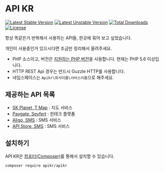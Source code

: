 API KR
======

[![Latest Stable Version](https://poser.pugx.org/apikr/apikr/v/stable.svg)](https://packagist.org/packages/apikr/apikr)
[![Latest Unstable Version](https://poser.pugx.org/apikr/apikr/v/unstable.svg)](https://packagist.org/packages/apikr/apikr)
[![Total Downloads](https://poser.pugx.org/apikr/apikr/downloads.svg)](https://packagist.org/packages/apikr/apikr)
[![License](https://poser.pugx.org/apikr/apikr/license.svg)](https://packagist.org/packages/apikr/apikr)

항상 똑같은거 반복해서 사용하는 API들, 한곳에 묶어 보고 싶었습니다.

개인이 사용중인거 있으시다면 조금만 정리해서 올려주세요.

 - PHP 소스이고, 버전은 [지원하는 PHP 버전](https://en.wikipedia.org/wiki/PHP)을 사용합니다. 현재는 PHP 5.6 이상입니다. 
 - HTTP REST Api 경우는 반드시 Guzzle HTTP를 사용합니다.
 - 네임스페이스는 `Apikr\회사이름\서비스이름`으로 해주세요.
 
## 제공하는 API 목록

- [SK Planet, T Map](src/SKPlanet/TMap/) : 지도 서비스
- [Paygate, Seyfert](src/Paygate/Seyfert/) : 핀테크 플랫폼
- [Aligo, SMS](src/Aligo/Sms) : SMS 서비스
- [API Store, SMS](src/ApiStore/Sms) : SMS 서비스

## 설치하기

API KR은 [컴포터(Composer)](https://getcomposer.org/)를 통해서 설치할 수 있습니다.

```sh
composer require apikr/apikr
```
